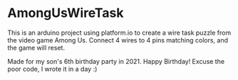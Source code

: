 # AmongUsWireTask

This is an arduino project using platform.io to create a wire task puzzle from the video game Among Us. 
Connect 4 wires to 4 pins matching colors, and the game will reset.

Made for my son's 6th birthday party in 2021. Happy Birthday! Excuse the poor code, I wrote it in a day :)
